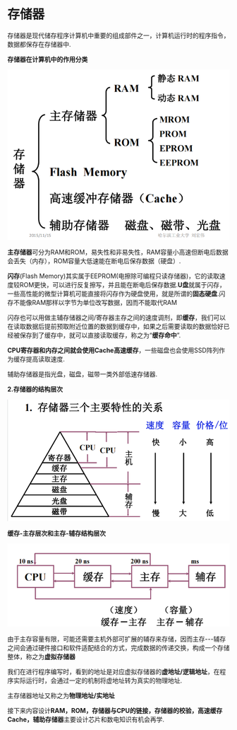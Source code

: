 # 存储器

存储器是现代储存程序计算机中重要的组成部件之一，计算机运行时的程序指令，数据都保存在存储器中.

**存储器在计算机中的作用分类**

![image-20220213181325087](screenshot/image-20220213181325087.png)

**主存储器**可分为RAM和ROM，易失性和非易失性，RAM容量小高速但断电后数据会丢失（内存），ROM容量大低速能在断电后保存数据（硬盘）.

**闪存**(Flash Memory)其实属于EEPROM(电擦除可编程只读存储器)，它的读取速度较ROM更快，可以进行反复擦写，并且能在断电后保存数据.**U盘**就属于闪存，一些高性能的微型计算机可能直接将闪存作为硬盘使用，就是所谓的**固态硬盘**.闪存不能像RAM那样以字节为单位改写数据，因而不能取代RAM

闪存也可以用做主辅存储器之间/寄存器主存之间的速度调剂，即**缓存**，我们可以在读取数据后提前预取附近位置的数据到缓存中，如果之后需要读取的数据恰好已经被保存到了缓存中，就可以直接读取缓存，称之为“**缓存命中**”.

**CPU寄存器和内存之间就会使用Cache高速缓存**，一些磁盘也会使用SSD阵列作为缓存提高读取速度.

辅助存储器是指光盘，磁盘，磁带一类外部低速存储器.

**2.存储器的结构层次**

![image-20220213181855166](screenshot/image-20220213181855166.png)

**缓存-主存层次和主存-辅存结构层次**

![image-20220213182044365](screenshot/image-20220213182044365.png)

由于主存容量有限，可能还需要主机外部可扩展的辅存来存储，因而主存---辅存之间会通过硬件接口和软件适配结合的方式，完成数据的传递交换，构成一个存储整体，称之为**虚拟存储器**

我们在进行程序编写时，看到的地址是对应虚拟存储器的**虚地址/逻辑地址**，在程序实际运行时，会通过一定的机制将虚地址转为真实的物理地址.

主存储器地址又称之为**物理地址/实地址**



接下来内容设计**RAM，ROM，存储器与CPU的链接，存储器的校验，高速缓存Cache，辅助存储器**主要设计芯片和数电知识有机会再学.
